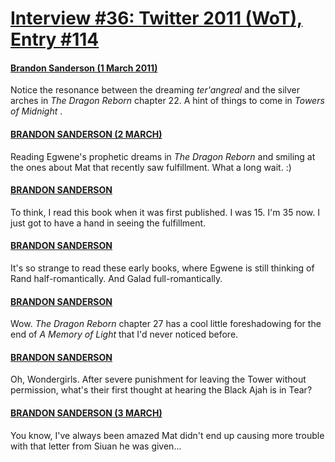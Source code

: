 # [Interview #36: Twitter 2011 (WoT), Entry #114](https://www.theoryland.com/intvmain.php?i=36#114)

#### [Brandon Sanderson (1 March 2011)](http://twitter.com/BrandSanderson/status/42715126813564928)

Notice the resonance between the dreaming
*ter'angreal*
and the silver arches in
*The Dragon Reborn*
chapter 22. A hint of things to come in
*Towers of Midnight*
.

#### [BRANDON SANDERSON (2 MARCH)](http://twitter.com/BrandSanderson/status/43052059003600896)

Reading Egwene's prophetic dreams in
*The Dragon Reborn*
and smiling at the ones about Mat that recently saw fulfillment. What a long wait. :)

#### [BRANDON SANDERSON](http://twitter.com/BrandSanderson/status/43052540304179200)

To think, I read this book when it was first published. I was 15. I'm 35 now. I just got to have a hand in seeing the fulfillment.

#### [BRANDON SANDERSON](http://twitter.com/BrandSanderson/status/43066646562222080)

It's so strange to read these early books, where Egwene is still thinking of Rand half-romantically. And Galad full-romantically.

#### [BRANDON SANDERSON](http://twitter.com/BrandSanderson/status/43070194339414016)

Wow.
*The Dragon Reborn*
chapter 27 has a cool little foreshadowing for the end of
*A Memory of Light*
that I'd never noticed before.

#### [BRANDON SANDERSON](http://twitter.com/BrandSanderson/status/43073541113004033)

Oh, Wondergirls. After severe punishment for leaving the Tower without permission, what's their first thought at hearing the Black Ajah is in Tear?

#### [BRANDON SANDERSON (3 MARCH)](http://twitter.com/BrandSanderson/status/43416283793985536)

You know, I've always been amazed Mat didn't end up causing more trouble with that letter from Siuan he was given...

